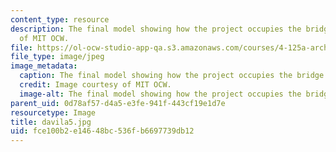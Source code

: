 ```yaml
---
content_type: resource
description: The final model showing how the project occupies the bridge. Image courtesy
  of MIT OCW.
file: https://ol-ocw-studio-app-qa.s3.amazonaws.com/courses/4-125a-architecture-studio-building-in-landscapes-fall-2005/fce100b2e14648bc536fb6697739db12_davila5.jpg
file_type: image/jpeg
image_metadata:
  caption: The final model showing how the project occupies the bridge.
  credit: Image courtesy of MIT OCW.
  image-alt: The final model showing how the project occupies the bridge.
parent_uid: 0d78af57-d4a5-e3fe-941f-443cf19e1d7e
resourcetype: Image
title: davila5.jpg
uid: fce100b2-e146-48bc-536f-b6697739db12
---
```


